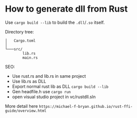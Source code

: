 # How to generate dll from Rust



Use `cargo build --lib` to build the `.dll`/`.so` itself.

Directory tree:

```
│   Cargo.toml
│
└───src/
        lib.rs
        main.rs
```

SEO:  
- Use rust.rs and lib.rs in same project
- Use lib.rs as DLL
- Export normal rust lib as DLL `cargo build --lib` 
- Gen headfile.h  use `cargo run`
- open visual studio project in vc/rustdll.sln

More detail here
`https://michael-f-bryan.github.io/rust-ffi-guide/overview.html`